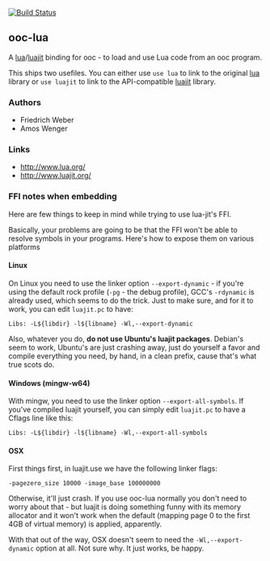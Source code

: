 [![Build Status](https://travis-ci.org/nddrylliog/ooc-lua.png?branch=master)](https://travis-ci.org/nddrylliog/ooc-lua)

## ooc-lua

A [lua][lua]/[luajit][luajit] binding for ooc - to load and use Lua code from an ooc program.

This ships two usefiles. You can either use `use lua` to link to the original [lua][lua] library
or `use luajit` to link to the API-compatible [luajit][luajit] library.

[lua]: http://www.lua.org/
[luajit]: http://www.luajit.org/

### Authors

  * Friedrich Weber
  * Amos Wenger

### Links

  * <http://www.lua.org/>
  * <http://www.luajit.org/>

### FFI notes when embedding

Here are few things to keep in mind while trying to use lua-jit's FFI.

Basically, your problems are going to be that the FFI won't be able to resolve
symbols in your programs. Here's how to expose them on various platforms

#### Linux

On Linux you need to use the linker option `--export-dynamic` - if you're
using the default rock profile (`-pg` - the debug profile), GCC's `-rdynamic`
is already used, which seems to do the trick. Just to make sure, and for it
to work, you can edit `luajit.pc` to have:

```
Libs: -L${libdir} -l${libname} -Wl,--export-dynamic
```

Also, whatever you do, **do not use Ubuntu's luajit packages**. Debian's seem
to work, Ubuntu's are just crashing away, just do yourself a favor and compile
everything you need, by hand, in a clean prefix, cause that's what true scots do.

#### Windows (mingw-w64)

With mingw, you need to use the linker option `--export-all-symbols`. If
you've compiled luajit yourself, you can simply edit `luajit.pc` to have 
a Cflags line like this:

```
Libs: -L${libdir} -l${libname} -Wl,--export-all-symbols
```

#### OSX

First things first, in luajit.use we have the following linker flags:

```
-pagezero_size 10000 -image_base 100000000
```

Otherwise, it'll just crash. If you use ooc-lua normally you don't need to
worry about that - but luajit is doing something funny with its memory allocator
and it won't work when the default (mapping page 0 to the first 4GB of virtual memory)
is applied, apparently.

With that out of the way, OSX doesn't seem to need the `-Wl,--export-dynamic` option
at all. Not sure why. It just works, be happy.

